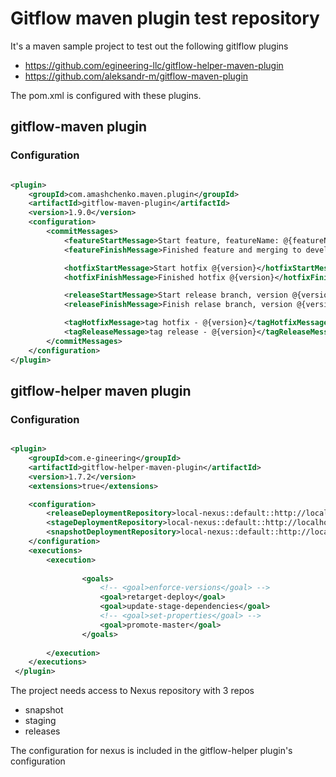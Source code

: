 # Gitflow maven plugin test repository 

It's a maven sample project to test out the following gitlflow plugins

* https://github.com/egineering-llc/gitflow-helper-maven-plugin
* https://github.com/aleksandr-m/gitflow-maven-plugin 

The pom.xml is configured with these plugins. 

## gitflow-maven plugin 

### Configuration 

```xml

<plugin>
    <groupId>com.amashchenko.maven.plugin</groupId>
    <artifactId>gitflow-maven-plugin</artifactId>
    <version>1.9.0</version>
    <configuration>
        <commitMessages>
            <featureStartMessage>Start feature, featureName: @{featureName}</featureStartMessage>
            <featureFinishMessage>Finished feature and merging to development branch, featureName:@{featureName}</featureFinishMessage>

            <hotfixStartMessage>Start hotfix @{version}</hotfixStartMessage>
            <hotfixFinishMessage>Finished hotfix @{version}</hotfixFinishMessage>

            <releaseStartMessage>Start release branch, version @{version}</releaseStartMessage>
            <releaseFinishMessage>Finish relase branch, version @{version}</releaseFinishMessage>

            <tagHotfixMessage>tag hotfix - @{version}</tagHotfixMessage>
            <tagReleaseMessage>tag release - @{version}</tagReleaseMessage>
        </commitMessages>
    </configuration>
</plugin>

```

## gitflow-helper maven plugin 

### Configuration 

```xml 

<plugin>
    <groupId>com.e-gineering</groupId>
    <artifactId>gitflow-helper-maven-plugin</artifactId>
    <version>1.7.2</version>
    <extensions>true</extensions>

    <configuration>
        <releaseDeploymentRepository>local-nexus::default::http://localhost:9999/nexus/content/repositories/releases::false</releaseDeploymentRepository>
        <stageDeploymentRepository>local-nexus::default::http://localhost:9999/nexus/content/repositories/staging::false</stageDeploymentRepository>
        <snapshotDeploymentRepository>local-nexus::default::http://localhost:9999/nexus/content/repositories/snapshots::true</snapshotDeploymentRepository>
    </configuration>
    <executions>
        <execution>
            
                <goals>
                    <!-- <goal>enforce-versions</goal> -->
                    <goal>retarget-deploy</goal>
                    <goal>update-stage-dependencies</goal>
                    <!-- <goal>set-properties</goal> -->
                    <goal>promote-master</goal>
                </goals>
            
        </execution>
    </executions>
 </plugin>  

```

The project needs access to Nexus repository with 3 repos 

* snapshot 
* staging 
* releases 

The configuration for nexus is included in the gitflow-helper plugin's configuration 